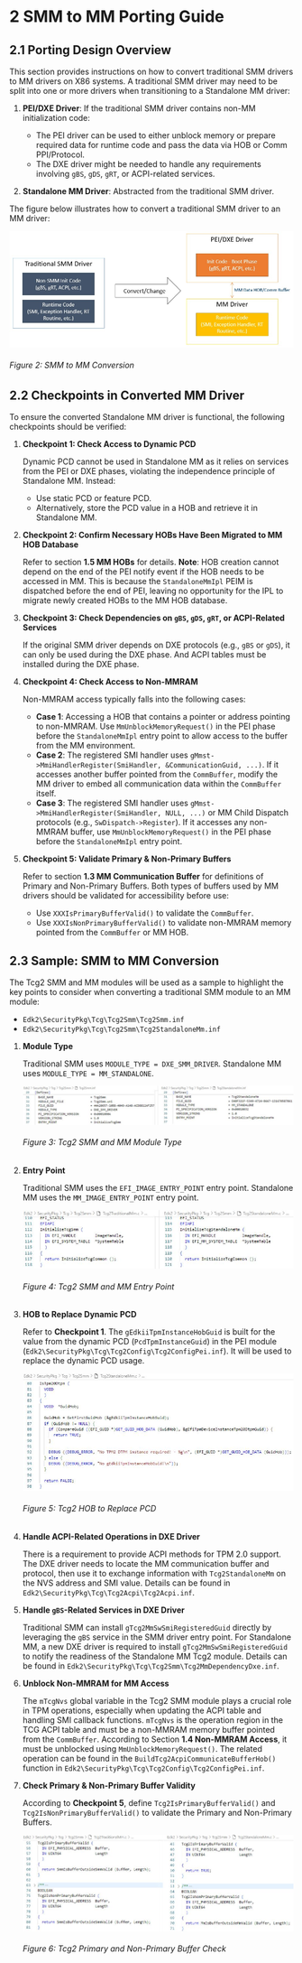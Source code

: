 <!--- @file
  First Chapter of Getting Started Guide for Standalone MM on X86 Systems

  Copyright (c) 2025, Intel Corporation. All rights reserved.<BR>

  Redistribution and use in source (original document form) and 'compiled'
  forms (converted to PDF, epub, HTML and other formats) with or without
  modification, are permitted provided that the following conditions are met:

  1) Redistributions of source code (original document form) must retain the
     above copyright notice, this list of conditions and the following
     disclaimer as the first lines of this file unmodified.

  2) Redistributions in compiled form (transformed to other DTDs, converted to
     PDF, epub, HTML and other formats) must reproduce the above copyright
     notice, this list of conditions and the following disclaimer in the
     documentation and/or other materials provided with the distribution.

  THIS DOCUMENTATION IS PROVIDED BY TIANOCORE PROJECT "AS IS" AND ANY EXPRESS OR
  IMPLIED WARRANTIES, INCLUDING, BUT NOT LIMITED TO, THE IMPLIED WARRANTIES OF
  MERCHANTABILITY AND FITNESS FOR A PARTICULAR PURPOSE ARE DISCLAIMED. IN NO
  EVENT SHALL TIANOCORE PROJECT  BE LIABLE FOR ANY DIRECT, INDIRECT, INCIDENTAL,
  SPECIAL, EXEMPLARY, OR CONSEQUENTIAL DAMAGES (INCLUDING, BUT NOT LIMITED TO,
  PROCUREMENT OF SUBSTITUTE GOODS OR SERVICES; LOSS OF USE, DATA, OR PROFITS;
  OR BUSINESS INTERRUPTION) HOWEVER CAUSED AND ON ANY THEORY OF LIABILITY,
  WHETHER IN CONTRACT, STRICT LIABILITY, OR TORT (INCLUDING NEGLIGENCE OR
  OTHERWISE) ARISING IN ANY WAY OUT OF THE USE OF THIS DOCUMENTATION, EVEN IF
  ADVISED OF THE POSSIBILITY OF SUCH DAMAGE.

-->

# 2 SMM to MM Porting Guide

## 2.1 Porting Design Overview

This section provides instructions on how to convert traditional SMM drivers to MM drivers on X86 systems. A traditional SMM driver may need to be split into one or more drivers when transitioning to a Standalone MM driver:

1. **PEI/DXE Driver**: If the traditional SMM driver contains non-MM initialization code:
   - The PEI driver can be used to either unblock memory or prepare required data for runtime code and pass the data via HOB or Comm PPI/Protocol.
   - The DXE driver might be needed to handle any requirements involving `gBS`, `gDS`, `gRT`, or ACPI-related services.

2. **Standalone MM Driver**: Abstracted from the traditional SMM driver.

The figure below illustrates how to convert a traditional SMM driver to an MM driver:

![SMM to MM Conversion](./media/image2.jpg)
###### Figure 2: SMM to MM Conversion

## 2.2 Checkpoints in Converted MM Driver

To ensure the converted Standalone MM driver is functional, the following checkpoints should be verified:

1. **Checkpoint 1: Check Access to Dynamic PCD**

   Dynamic PCD cannot be used in Standalone MM as it relies on services from the PEI or DXE phases, violating the independence principle of Standalone MM. Instead:
   - Use static PCD or feature PCD.
   - Alternatively, store the PCD value in a HOB and retrieve it in Standalone MM.

2. **Checkpoint 2: Confirm Necessary HOBs Have Been Migrated to MM HOB Database**

   Refer to section **1.5 MM HOBs** for details.
   **Note**: HOB creation cannot depend on the end of the PEI notify event if the HOB needs to be accessed in MM. This is because the `StandaloneMmIpl` PEIM is dispatched before the end of PEI, leaving no opportunity for the IPL to migrate newly created HOBs to the MM HOB database.

3. **Checkpoint 3: Check Dependencies on `gBS`, `gDS`, `gRT`, or ACPI-Related Services**

   If the original SMM driver depends on DXE protocols (e.g., `gBS` or `gDS`), it can only be used during the DXE phase. And ACPI tables must be installed during the DXE phase.

4. **Checkpoint 4: Check Access to Non-MMRAM**

   Non-MMRAM access typically falls into the following cases:
   - **Case 1**: Accessing a HOB that contains a pointer or address pointing to non-MMRAM.
     Use `MmUnblockMemoryRequest()` in the PEI phase before the `StandaloneMmIpl` entry point to allow access to the buffer from the MM environment.
   - **Case 2**: The registered SMI handler uses `gMmst->MmiHandlerRegister(SmiHandler, &CommunicationGuid, ...)`.
     If it accesses another buffer pointed from the `CommBuffer`, modify the MM driver to embed all communication data within the `CommBuffer` itself.
   - **Case 3**: The registered SMI handler uses `gMmst->MmiHandlerRegister(SmiHandler, NULL, ...)` or MM Child Dispatch protocols (e.g., `SwDispatch->Register`).
     If it accesses any non-MMRAM buffer, use `MmUnblockMemoryRequest()` in the PEI phase before the `StandaloneMmIpl` entry point.

5. **Checkpoint 5: Validate Primary & Non-Primary Buffers**

   Refer to section **1.3 MM Communication Buffer** for definitions of Primary and Non-Primary Buffers. Both types of buffers used by MM drivers should be validated for accessibility before use:
   - Use `XXXIsPrimaryBufferValid()` to validate the `CommBuffer`.
   - Use `XXXIsNonPrimaryBufferValid()` to validate non-MMRAM memory pointed from the `CommBuffer` or MM HOB.

## 2.3 Sample: SMM to MM Conversion

The Tcg2 SMM and MM modules will be used as a sample to highlight the key points to consider when converting a traditional SMM module to an MM module:

- `Edk2\SecurityPkg\Tcg\Tcg2Smm\Tcg2Smm.inf`
- `Edk2\SecurityPkg\Tcg\Tcg2Smm\Tcg2StandaloneMm.inf`

1. **Module Type**

   Traditional SMM uses `MODULE_TYPE = DXE_SMM_DRIVER`.
   Standalone MM uses `MODULE_TYPE = MM_STANDALONE`.

   ![Tcg2 SMM and MM Module Type](./media/image3.jpg)
   ###### Figure 3: Tcg2 SMM and MM Module Type

2. **Entry Point**

   Traditional SMM uses the `EFI_IMAGE_ENTRY_POINT` entry point.
   Standalone MM uses the `MM_IMAGE_ENTRY_POINT` entry point.

   ![Tcg2 SMM and MM Entry Point](./media/image4.jpg)
   ###### Figure 4: Tcg2 SMM and MM Entry Point

3. **HOB to Replace Dynamic PCD**

   Refer to **Checkpoint 1**.
   The `gEdkiiTpmInstanceHobGuid` is built for the value from the dynamic PCD (`PcdTpmInstanceGuid`) in the PEI module (`Edk2\SecurityPkg\Tcg\Tcg2Config\Tcg2ConfigPei.inf`). It will be used to replace the dynamic PCD usage.

   ![Tcg2 HOB to Replace PCD](./media/image5.jpg)
   ###### Figure 5: Tcg2 HOB to Replace PCD

4. **Handle ACPI-Related Operations in DXE Driver**

   There is a requirement to provide ACPI methods for TPM 2.0 support. The DXE driver needs to locate the MM communication buffer and protocol, then use it to exchange information with `Tcg2StandaloneMm` on the NVS address and SMI value.
   Details can be found in `Edk2\SecurityPkg\Tcg\Tcg2Acpi\Tcg2Acpi.inf`.

5. **Handle `gBS`-Related Services in DXE Driver**

   Traditional SMM can install `gTcg2MmSwSmiRegisteredGuid` directly by leveraging the `gBS` service in the SMM driver entry point.
   For Standalone MM, a new DXE driver is required to install `gTcg2MmSwSmiRegisteredGuid` to notify the readiness of the Standalone MM Tcg2 module.
   Details can be found in `Edk2\SecurityPkg\Tcg\Tcg2Smm\Tcg2MmDependencyDxe.inf`.

6. **Unblock Non-MMRAM for MM Access**

   The `mTcgNvs` global variable in the Tcg2 SMM module plays a crucial role in TPM operations, especially when updating the ACPI table and handling SMI callback functions.
   `mTcgNvs` is the operation region in the TCG ACPI table and must be a non-MMRAM memory buffer pointed from the `CommBuffer`.
   According to Section **1.4 Non-MMRAM Access**, it must be unblocked using `MmUnblockMemoryRequest()`.
   The related operation can be found in the `BuildTcg2AcpiCommunicateBufferHob()` function in `Edk2\SecurityPkg\Tcg\Tcg2Config\Tcg2ConfigPei.inf`.

7. **Check Primary & Non-Primary Buffer Validity**

   According to **Checkpoint 5**, define `Tcg2IsPrimaryBufferValid()` and `Tcg2IsNonPrimaryBufferValid()` to validate the Primary and Non-Primary Buffers.

   ![Tcg2 Primary and Non-Primary Buffer Check](./media/image6.jpg)
   ###### Figure 6: Tcg2 Primary and Non-Primary Buffer Check